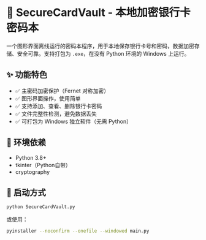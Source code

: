 # 🔐 SecureCardVault - 本地加密银行卡密码本

一个图形界面离线运行的密码本程序，用于本地保存银行卡号和密码，数据加密存储、安全可靠。支持打包为 `.exe`，在没有 Python 环境的 Windows 上运行。

## ✨ 功能特色

- ✅ 主密码加密保护（Fernet 对称加密）
- ✅ 图形界面操作，使用简单
- ✅ 支持添加、查看、删除银行卡密码
- ✅ 文件完整性检测，避免数据丢失
- ✅ 可打包为 Windows 独立软件（无需 Python）

## 🧰 环境依赖

- Python 3.8+
- tkinter（Python自带）
- cryptography
## 🚀 启动方式

```bash
python SecureCardVault.py
```

或使用：

```bash
pyinstaller --noconfirm --onefile --windowed main.py
```
